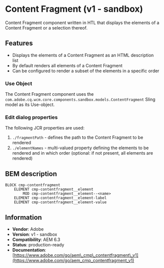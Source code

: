 <!--
Copyright 2017 Adobe Systems Incorporated

Licensed under the Apache License, Version 2.0 (the "License");
you may not use this file except in compliance with the License.
You may obtain a copy of the License at

    http://www.apache.org/licenses/LICENSE-2.0

Unless required by applicable law or agreed to in writing, software
distributed under the License is distributed on an "AS IS" BASIS,
WITHOUT WARRANTIES OR CONDITIONS OF ANY KIND, either express or implied.
See the License for the specific language governing permissions and
limitations under the License.
-->

Content Fragment (v1 - sandbox)
====
Content Fragment component written in HTL that displays the elements of a Content Fragment or a selection thereof.

## Features
* Displays the elements of a Content Fragment as an HTML description list
* By default renders all elements of a Content Fragment
* Can be configured to render a subset of the elements in a specific order

### Use Object
The Content Fragment component uses the `com.adobe.cq.wcm.core.components.sandbox.models.ContentFragment` Sling model as its Use-object.

### Edit dialog properties
The following JCR properties are used:

1. `./fragmentPath` - defines the path to the Content Fragment to be rendered
2. `./elementNames` - multi-valued property defining the elements to be rendered and in which order (optional: if not present, all elements are rendered)

## BEM description
```
BLOCK cmp-contentfragment
    ELEMENT cmp-contentfragment__element
        MOD cmp-contentfragment__element--<name>
    ELEMENT cmp-contentfragment__element-label
    ELEMENT cmp-contentfragment__element-value
```

## Information
* **Vendor**: Adobe
* **Version**: v1 - sandbox
* **Compatibility**: AEM 6.3
* **Status**: production-ready
* **Documentation**: [https://www.adobe.com/go/aem\_cmp\_contentfragment\_v1](https://www.adobe.com/go/aem_cmp_contentfragment_v1)
